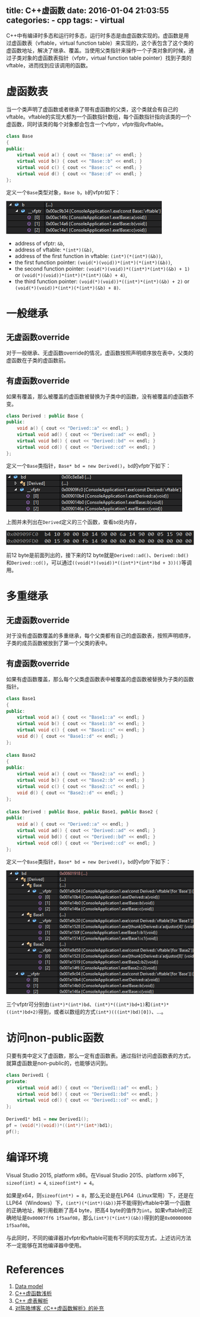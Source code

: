 title: C++虚函数
date: 2016-01-04 21:03:55
categories:
		- cpp
tags:
    - virtual
---

C++中有编译时多态和运行时多态，运行时多态是由虚函数实现的。虚函数是用过虚函数表（vftable，virtual function table）来实现的，这个表包含了这个类的虚函数地址，解决了继承、覆盖。当使用父类指针来操作一个子类对象的时候，通过子类对象的虚函数表指针（vfptr，virtual function table pointer）找到子类的vftable，进而找到应该调用的函数。

# 虚函数表

当一个类声明了虚函数或者继承了带有虚函数的父类，这个类就会有自己的vftable。vftable的实现大都为一个函数指针数组，每个函数指针指向该类的一个虚函数，同时该类的每个对象都会包含一个vfptr，vfptr指向vftable。

```cpp
class Base
{
public:
	virtual void a() { cout << "Base::a" << endl; }
	virtual void b() { cout << "Base::b" << endl; }
	virtual void c() { cout << "Base::c" << endl; }
	virtual void d() { cout << "Base::d" << endl; }
};
```

定义一个`Base`类型对象，`Base b`，`b`的vfptr如下：

![](/images/2016/cpp_virtual_function_base_b.png)

* address of vfptr: `&b`,
* address of vftable: `*(int*)(&b)`,
* address of the first function in vftable: `(int*)(*(int*)(&b))`,
* the first function pointer: `(void(*)(void))*(int*)(*(int*)(&b))`,
* the second function pointer: `(void(*)(void))*((int*)*(int*)(&b) + 1)` or `(void(*)(void))*(int*)(*(int*)(&b) + 4)`,
* the third function pointer: `(void(*)(void))*((int*)*(int*)(&b) + 2)` or `(void(*)(void))*(int*)(*(int*)(&b) + 8)`.

# 一般继承

## 无虚函数override

对于一般继承、无虚函数override的情况，虚函数按照声明顺序放在表中，父类的虚函数在子类的虚函数前。

## 有虚函数override

如果有覆盖，那么被覆盖的虚函数被替换为子类中的函数，没有被覆盖的虚函数不变。

```cpp
class Derived : public Base {
public:
	void a() { cout << "Derived::a" << endl; }
	virtual void ad() { cout << "Derived::ad" << endl; }
	virtual void bd() { cout << "Derived::bd" << endl; }
	virtual void cd() { cout << "Derived::cd" << endl; }
};
```

定义一个`Base`类指针，`Base* bd = new Derived()`，`bd`的vfptr下如下：

![](/images/2016/cpp_virtual_function_derived_bd.png)

上图并未列出在`Derived`定义的三个函数，查看`bd`处内存，

![](/images/2016/cpp_virtual_function_derived_bd_mem.png)

前12 byte是前面列出的，接下来的12 byte就是`Derived::ad()`、`Derived::bd()`和`Derived::cd()`，可以通过`((void(*)(void))*((int*)*(int*)bd + 3))()`等调用。

# 多重继承


## 无虚函数override

对于没有虚函数覆盖的多重继承，每个父类都有自己的虚函数表，按照声明顺序，子类的成员函数被放到了第一个父类的表中。

## 有虚函数override

如果有虚函数覆盖，那么每个父类虚函数表中被覆盖的虚函数被替换为子类的函数指针。

```cpp
class Base1
{
public:
	virtual void a() { cout << "Base1::a" << endl; }
	virtual void b() { cout << "Base1::b" << endl; }
	virtual void c() { cout << "Base1::c" << endl; }
	void d() { cout << "Base1::d" << endl; }
};

class Base2
{
public:
	virtual void a() { cout << "Base2::a" << endl; }
	virtual void b() { cout << "Base2::b" << endl; }
	virtual void c() { cout << "Base2::c" << endl; }
	void d() { cout << "Base2::d" << endl; }
};

class Derived : public Base, public Base1, public Base2 {
public:
	void a() { cout << "Derived::a" << endl; }
	virtual void ad() { cout << "Derived::ad" << endl; }
	virtual void bd() { cout << "Derived::bd" << endl; }
	virtual void cd() { cout << "Derived::cd" << endl; }
};
```

定义一个`Base`类指针，`Base* bd = new Derived()`，`bd`的vfptr下如下：

![](/images/2016/cpp_virtual_function_multi_derived_bd.png)

三个vfptr可分别由`(int*)*(int*)bd`、`(int*)*((int*)bd+1)`和`(int*)*((int*)bd+2)`得到，或者以数组的方式`(int*)(((int*)bd)[0])`、...。

# 访问non-public函数

只要有类中定义了虚函数，那么一定有虚函数表。通过指针访问虚函数表的方式，就算虚函数是non-public的，也能够访问到。

```cpp
class Derived1 {
private:
	virtual void ad() { cout << "Derived1::ad" << endl; }
	virtual void bd() { cout << "Derived1::bd" << endl; }
	virtual void cd() { cout << "Derived1::cd" << endl; }
};

Derived1* bd1 = new Derived1();
pf = (void(*)(void))*((int*)*(int*)bd1);
pf();
```

# 编译环境

Visual Studio 2015, platform x86。在Visual Studio 2015、platform x86下, `sizeof(int) = 4`, `sizeof(int*) = 4`。

如果是x64，则`sizeof(int*) = 8`，那么无论是在LP64（Linux常用）下，还是在LLP64（Windows）下，`(int*)(*(int*)(&b))`并不能得到vftable中第一个函数的正确地址，解引用截断了高4 byte，把高4 byte的值作为`int`。如果vftable的正确地址是`0x00007ff6 1f5aaf08`，那么`(int*)(*(int*)(&b))`得到的是`0x00000000 1f5aaf08`。

与此同时，不同的编译器对vfptr和vftable可能有不同的实现方式，上述访问方法不一定能够在其他编译器中使用。

# References

1. [Data model](http://www.viva64.com/en/t/0012/)
2. [C++虚函数浅析](http://glgjing.github.io/blog/2015/01/03/c-plus-plus-xu-han-shu-qian-xi/)
3. [C++ 虚表解析](http://blog.csdn.net/haoel/article/details/1948051)
4. [对陈皓博客《C++虚函数解析》的补充](http://www.rudy-yuan.net/archives/128/)
